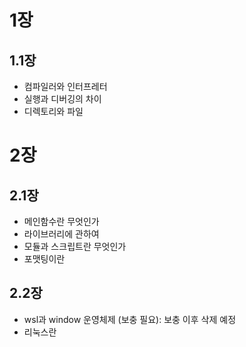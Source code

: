 # 1장
## 1.1장
- 컴파일러와 인터프레터
- 실행과 디버깅의 차이
- 디렉토리와 파일

# 2장
## 2.1장
- 메인함수란 무엇인가
- 라이브러리에 관하여
- 모듈과 스크립트란 무엇인가
- 포맷팅이란
## 2.2장
- wsl과 window 운영체제
(보충 필요): 보충 이후 삭제 예정
- 리눅스란
